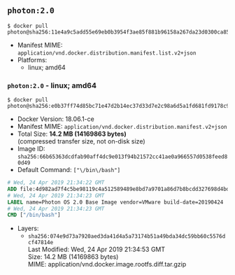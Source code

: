 ## `photon:2.0`

```console
$ docker pull photon@sha256:11e4a9c5add55e69eb0b3954f3ae85f881b96158a267da23d0300ca85ff821e7
```

-	Manifest MIME: `application/vnd.docker.distribution.manifest.list.v2+json`
-	Platforms:
	-	linux; amd64

### `photon:2.0` - linux; amd64

```console
$ docker pull photon@sha256:e0b37ff74d85bc71e47d2b14ec37d33d7e2c98a6d5a1fd681fd9178c966c222c
```

-	Docker Version: 18.06.1-ce
-	Manifest MIME: `application/vnd.docker.distribution.manifest.v2+json`
-	Total Size: **14.2 MB (14169863 bytes)**  
	(compressed transfer size, not on-disk size)
-	Image ID: `sha256:66b65363dcdfab90aff4dc9e013f94b21572cc41ae0a966557d0538feed80d49`
-	Default Command: `["\/bin\/bash"]`

```dockerfile
# Wed, 24 Apr 2019 21:34:22 GMT
ADD file:4d982ad7f4c5be98119c4a512589489e8bd7a9701a86d7b8bcdd327698d4bdee in / 
# Wed, 24 Apr 2019 21:34:23 GMT
LABEL name=Photon OS 2.0 Base Image vendor=VMware build-date=20190424
# Wed, 24 Apr 2019 21:34:23 GMT
CMD ["/bin/bash"]
```

-	Layers:
	-	`sha256:074e9d73a7920aed3da41d4a5a73174b51a49bda34dc59bb60c5576dcf47814e`  
		Last Modified: Wed, 24 Apr 2019 21:34:53 GMT  
		Size: 14.2 MB (14169863 bytes)  
		MIME: application/vnd.docker.image.rootfs.diff.tar.gzip
